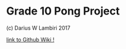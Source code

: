 # Grade 10 Pong Project

(c) Darius W Lambiri 2017

[link to Github Wiki !](https://github.com/dwlambiri/ping-pong-grade10/wiki)


